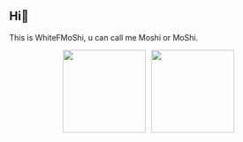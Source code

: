 ## Hi👋
This is WhiteFMoShi, u can call me Moshi or MoShi.

<div style="display: flex; flex-direction: row; gap: 10px; justify-content: center; align-items: flex-start;">
  <img src="https://github-readme-stats.vercel.app/api?username=WhiteFMoShi&theme=ambient_gradient" style="height: 150px; width: auto;" />
  <img src="https://github-readme-stats.vercel.app/api/top-langs/?username=WhiteFMoShi&layout=donut&theme=ambient_gradient" style="height: 150px; width: auto;" />
</div>


<!--
**WhiteFMoShi/WhiteFMoShi** is a ✨ _special_ ✨ repository because its `README.md` (this file) appears on your GitHub profile.

Here are some ideas to get you started:

- 🔭 I’m currently working on ...
- 🌱 I’m currently learning ...
- 👯 I’m looking to collaborate on ...
- 🤔 I’m looking for help with ...
- 💬 Ask me about ...
- 📫 How to reach me: ...
- 😄 Pronouns: ...
- ⚡ Fun fact: ...
-->

